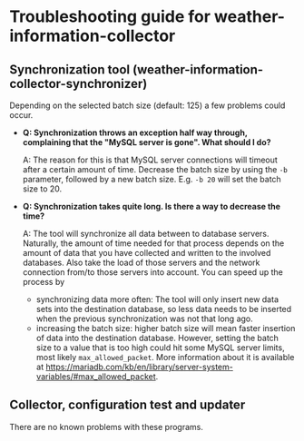 # Troubleshooting guide for weather-information-collector

## Synchronization tool (weather-information-collector-synchronizer)

Depending on the selected batch size (default: 125) a few problems could occur.

* **Q: Synchronization throws an exception half way through, complaining that
  the "MySQL server is gone". What should I do?**

  A: The reason for this is that MySQL server connections will timeout after a
  certain amount of time. Decrease the batch size by using the `-b` parameter, 
  followed by a new batch size. E.g. `-b 20` will set the batch size to 20.

* **Q: Synchronization takes quite long. Is there a way to decrease the time?**

  A: The tool will synchronize all data between to database servers. Naturally,
  the amount of time needed for that process depends on the amount of data that
  you have collected and written to the involved databases. Also take the load
  of those servers and the network connection from/to those servers into
  account. You can speed up the process by

  * synchronizing data more often: The tool will only insert new data sets into
    the destination database, so less data needs to be inserted when the
    previous synchronization was not that long ago.
  * increasing the batch size: higher batch size will mean faster insertion of
    data into the destination database. However, setting the batch size to a
    value that is too high could hit some MySQL server limits, most likely
    `max_allowed_packet`. More information about it is available at
    <https://mariadb.com/kb/en/library/server-system-variables/#max_allowed_packet>.

## Collector, configuration test and updater

There are no known problems with these programs.
